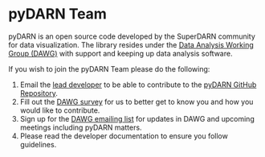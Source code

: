 # pyDARN Team

pyDARN is an open source code developed by the SuperDARN community for data visualization. The library resides under the [Data Analysis Working Group (DAWG)](https://superdarn.github.io/dawg/) with support and keeping up data analysis software. 

If you wish to join the pyDARN Team please do the following:

1. Email the [lead developer](marina.t.schmidt@gmail.com) to be able to contribute to the [pyDARN GitHub Repository](https://github.com/superdarn/pydarn).
2. Fill out the [DAWG survey](https://docs.google.com/forms/d/1Zi7uQG9UfnFa1f2e18OgVTSsGmwpvL6EfFsb9CV9VPE/edit) for us to better get to know you and how you would like to contribute.
3. Sign up for the [DAWG emailing list](https://portal.isee.nagoya-u.ac.jp:8443/mailman/listinfo/darn-dawg?fbclid=IwAR1xkLsAA2DNiiEFfD23eN2mfFTwFQhmuAPb6zeN8AeeS8nnqdjRCPPCfUE) for updates in DAWG and upcoming meetings including pyDARN matters.
4. Please read the developer documentation to ensure you follow guidelines. 

